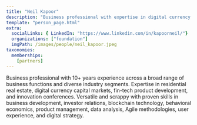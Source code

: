 ```yaml
---
title: "Neil Kapoor"
description: "Business professional with expertise in digital currency capital markets, fin-tech product development, and innovation conferences."
template: "person_page.html"
extra:
  socialLinks: { LinkedIn: "https://www.linkedin.com/in/kapoorneil/"}
  organizations: ["foundation"]
  imgPath: /images/people/neil_kapoor.jpeg
taxonomies:
  memberships:
    [partners]
---
```


Business professional with 10+ years experience across a broad range of business functions and diverse industry segments. Expertise in residential real estate, digital currency capital markets, fin-tech product development, and innovation conferences. Versatile and scrappy with proven skills in business development, investor relations, blockchain technology, behavioral economics, product management, data analysis, Agile methodologies, user experience, and digital strategy.
